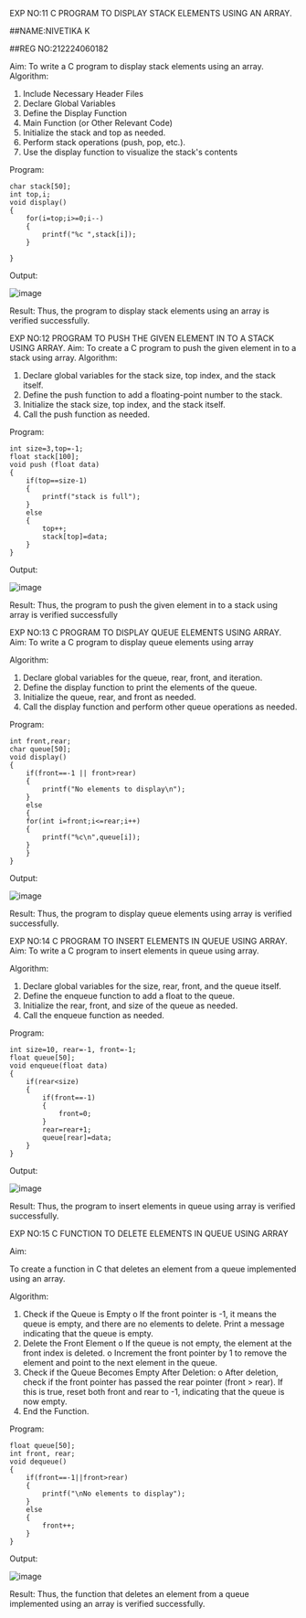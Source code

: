 EXP NO:11 C PROGRAM TO DISPLAY STACK ELEMENTS USING AN ARRAY.

##NAME:NIVETIKA K

##REG NO:212224060182

Aim:
To write a C program to display stack elements using an array.
Algorithm:
1.	Include Necessary Header Files
2.	Declare Global Variables
3.	Define the Display Function
4.	Main Function (or Other Relevant Code)
5.	Initialize the stack and top as needed.
6.	Perform stack operations (push, pop, etc.).
7.	Use the display function to visualize the stack's contents
 
Program:

```
char stack[50];
int top,i;
void display()
{
    for(i=top;i>=0;i--)
    {
        printf("%c ",stack[i]);
    }
    
}
```

Output:

![image](https://github.com/user-attachments/assets/c377551e-b5ee-4d8b-8258-5b67ab2d8be4)




Result:
Thus, the program to display stack elements using an array is verified successfully.
 

EXP NO:12  PROGRAM TO PUSH THE GIVEN ELEMENT IN TO A STACK USING ARRAY.
Aim:
To create a C program to push the given element in to a stack using array.
Algorithm:
1.	Declare global variables for the stack size, top index, and the stack itself.
2.	Define the push function to add a floating-point number to the stack.
3.	Initialize the stack size, top index, and the stack itself.
4.	Call the push function as needed.
 
Program:

```
int size=3,top=-1;
float stack[100];
void push (float data)
{
    if(top==size-1)
    {
        printf("stack is full");
    }
    else
    {
        top++;
        stack[top]=data;
    }
}
```

Output:

![image](https://github.com/user-attachments/assets/8a91b05e-322d-44f4-893c-4110a8e7d219)





Result:
Thus, the program to push the given element in to a stack using array is verified successfully


 
EXP NO:13 C PROGRAM TO DISPLAY QUEUE ELEMENTS USING ARRAY.
Aim:
To write a C program to display queue elements using array

Algorithm:
1.	Declare global variables for the queue, rear, front, and iteration.
2.	Define the display function to print the elements of the queue.
3.	Initialize the queue, rear, and front as needed.
4.	Call the display function and perform other queue operations as needed.
 
Program:

```
int front,rear;
char queue[50];
void display()
{
    if(front==-1 || front>rear)
    {
        printf("No elements to display\n");
    }
    else
    {
    for(int i=front;i<=rear;i++)
    {
        printf("%c\n",queue[i]);
    }
    }
}

```

Output:

![image](https://github.com/user-attachments/assets/0b18d099-24da-4b37-8cfe-9dc6e2ddbbc1)



Result:
Thus, the program to display queue elements using array is verified successfully.


 
EXP NO:14 C PROGRAM TO INSERT ELEMENTS IN QUEUE USING ARRAY.
Aim:
To write a C program to insert elements in queue using array.

Algorithm:
1.	Declare global variables for the size, rear, front, and the queue itself.
2.	Define the enqueue function to add a float to the queue.
3.	Initialize the rear, front, and size of the queue as needed.
4.	Call the enqueue function as needed.

Program:

```
int size=10, rear=-1, front=-1;
float queue[50];
void enqueue(float data)
{
    if(rear<size)
    {
        if(front==-1)
        {
            front=0;
        }
        rear=rear+1;
        queue[rear]=data;
    }
}
```

Output:

![image](https://github.com/user-attachments/assets/4f444893-b819-4c32-a9c6-d392075e5437)


Result:
Thus, the program to insert elements in queue using array is verified successfully.



 
EXP NO:15 C FUNCTION TO DELETE ELEMENTS IN QUEUE USING ARRAY



Aim:

To create a function in C that deletes an element from a queue implemented using an array.

Algorithm:

1.	Check if the Queue is Empty
o	If the front pointer is -1, it means the queue is empty, and there are no elements to delete. Print a message indicating that the queue is empty.
2.	Delete the Front Element
o	If the queue is not empty, the element at the front index is deleted.
o	Increment the front pointer by 1 to remove the element and point to the next element in the queue.
3.	Check if the Queue Becomes Empty After Deletion:
o	After deletion, check if the front pointer has passed the rear pointer (front > rear). If this is true, reset both front and rear to -1, indicating that the queue is now empty.
4.	End the Function.



Program:

```
float queue[50];
int front, rear;
void dequeue()
{
    if(front==-1||front>rear)
    {
        printf("\nNo elements to display");
    }
    else
    {
        front++;
    }
}
```

Output:

![image](https://github.com/user-attachments/assets/fa31bb48-adf8-4955-b7fd-507c39cf7bd3)



Result:
Thus, the function that deletes an element from a queue implemented using an array is verified successfully.

